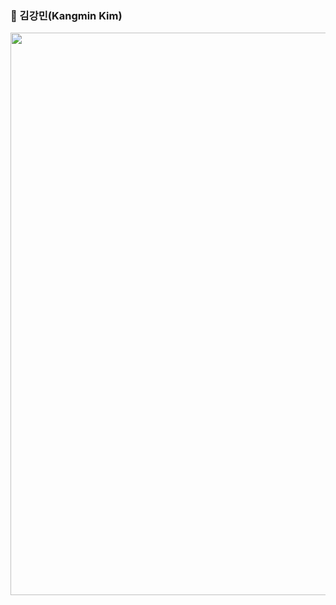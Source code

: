 ### 🙂 김강민(Kangmin Kim)

<img src = "https://github.com/user-attachments/assets/93acbcdc-4f62-45f6-9705-79cc0aaaaae1" width = "900"/>

